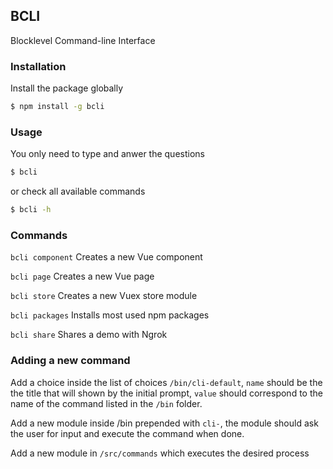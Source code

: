 ## BCLI
Blocklevel Command-line Interface


### Installation
Install the package globally

```bash
$ npm install -g bcli
```

### Usage
You only need to type and anwer the questions

```bash
$ bcli
```

or check all available commands

```bash
$ bcli -h
```

### Commands
`bcli component` Creates a new Vue component

`bcli page` Creates a new Vue page

`bcli store` Creates a new Vuex store module

`bcli packages` Installs most used npm packages

`bcli share` Shares a demo with Ngrok

### Adding a new command
Add a choice inside the list of choices `/bin/cli-default`, `name` should be the the title that will shown by the initial prompt, `value` should correspond to the name of the command listed in the `/bin` folder.

Add a new module inside /bin prepended with `cli-`, the module should ask the user for input and execute the command when done.

Add a new module in `/src/commands` which executes the desired process
